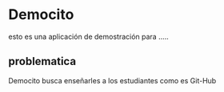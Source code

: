# Democito

esto es una aplicación de demostración para .....


## problematica

Democito busca enseñarles a los estudiantes como es Git-Hub
